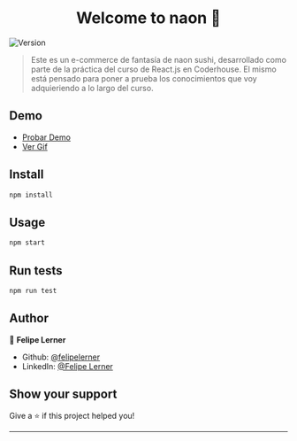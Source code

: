 <h1 align="center">Welcome to naon 👋</h1>
<p>
  <img alt="Version" src="https://img.shields.io/badge/version-0.1.0-blue.svg?cacheSeconds=2592000" />
</p>

> Este es un e-commerce de fantasía de naon sushi, desarrollado como parte de la práctica del curso de React.js en Coderhouse. El mismo está pensado para poner a prueba los conocimientos que voy adquieriendo a lo largo del curso.


## Demo
* [Probar Demo](http://naon.felipelerner.com)
* [Ver Gif](https://s6.gifyu.com/images/Animationd6b06992edf5e76f.gif)



## Install

```sh
npm install
```

## Usage

```sh
npm start
```

## Run tests

```sh
npm run test
```

## Author

👤 **Felipe Lerner**

* Github: [@felipelerner](https://github.com/felipelerner)
* LinkedIn: [@Felipe Lerner](https://linkedin.com/in/felipelerner)

## Show your support

Give a ⭐️ if this project helped you!

***

